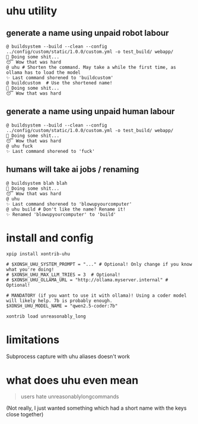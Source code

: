 # uhu utility

## generate a name using unpaid robot labour

```xsh
@ buildsystem --build --clean --config ../config/custom/static/1.0.0/custom.yml -o test_build/ webapp/
🔨 Doing some shit...
😴 Wow that was hard
@ uhu # Shorten the command. May take a while the first time, as ollama has to load the model
✨ Last command shorened to 'buildcustom'
@ buildcustom  # Use the shortened name!
🔨 Doing some shit...
😴 Wow that was hard
```

## generate a name using unpaid human labour

```xsh
@ buildsystem --build --clean --config ../config/custom/static/1.0.0/custom.yml -o test_build/ webapp/
🔨 Doing some shit...
😴 Wow that was hard
@ uhu fuck
✨ Last command shorened to 'fuck'
```

## humans will take ai jobs / renaming

```xsh
@ buildsystem blah blah
🔨 Doing some shit...
😴 Wow that was hard
@ uhu
✨ Last command shorened to 'blowupyourcomputer'
@ uhu build # Don't like the name? Rename it!
✨ Renamed 'blowupyourcomputer' to 'build'
```


# install and config

```xsh
xpip install xontrib-uhu
```

```xsh
# $XONSH_UHU_SYSTEM_PROMPT = "..." # Optional! Only change if you know what you're doing!
# $XONSH_UHU_MAX_LLM_TRIES = 3  # Optional! 
# $XONSH_UHU_OLLAMA_URL = "http://ollama.myserver.internal" # Optional!

# MANDATORY (if you want to use it with ollama)! Using a coder model will likely help. 7b is probably enough.
$XONSH_UHU_MODEL_NAME = "qwen2.5-coder:7b"

xontrib load unreasonably_long
```

# limitations

Subprocess capture with uhu aliases doesn't work

# what does uhu even mean

> users hate unreasonablylongcommands

(Not really, I just wanted something which had a short name with the keys close together)


